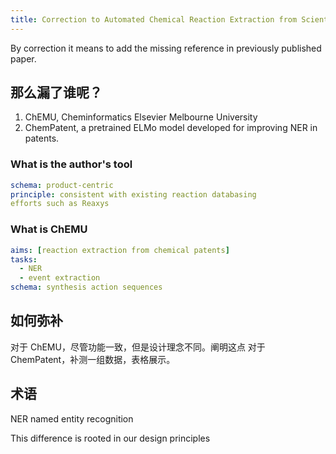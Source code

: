 ```yaml
---
title: Correction to Automated Chemical Reaction Extraction from Scientific Literature
---
```


By correction it means to add the missing reference in previously published paper.

## 那么漏了谁呢？
1. ChEMU, Cheminformatics Elsevier Melbourne University
2. ChemPatent, a pretrained ELMo model developed for improving NER in patents.

### What is the author's tool
```yaml
schema: product-centric
principle: consistent with existing reaction databasing
efforts such as Reaxys
```

### What is ChEMU

```yaml
aims: [reaction extraction from chemical patents]
tasks:
  - NER
  - event extraction
schema: synthesis action sequences
```

## 如何弥补

对于 ChEMU，尽管功能一致，但是设计理念不同。阐明这点
对于 ChemPatent，补测一组数据，表格展示。

## 术语

NER named entity recognition

This difference is rooted in our design principles